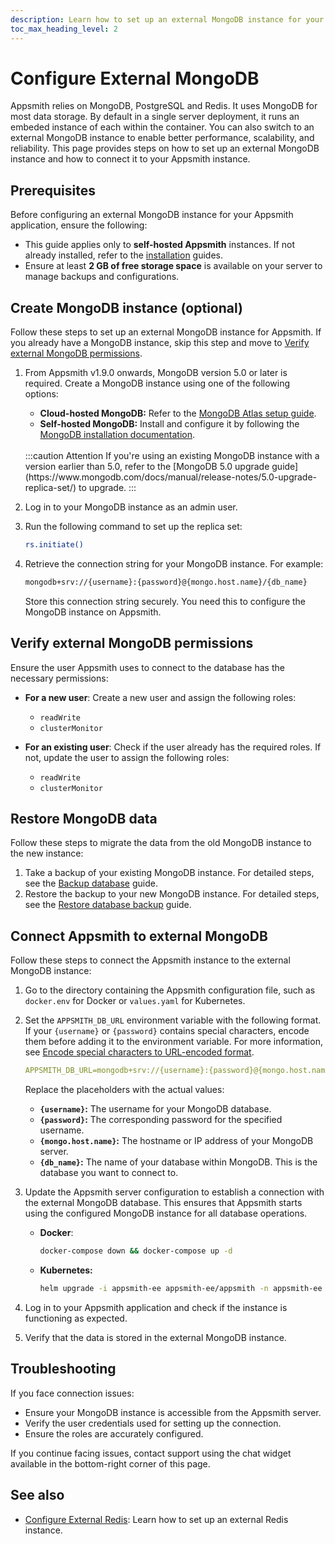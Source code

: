 ```yaml
---
description: Learn how to set up an external MongoDB instance for your Appsmith application to store application data.
toc_max_heading_level: 2
---
```


# Configure External MongoDB

Appsmith relies on MongoDB, PostgreSQL and Redis. It uses MongoDB for most data storage. By default in a single server deployment, it runs an embeded instance of each within the container. You can also switch to an external MongoDB instance to enable better performance, scalability, and reliability. This page provides steps on how to set up an external MongoDB instance and how to connect it to your Appsmith instance.

## Prerequisites

Before configuring an external MongoDB instance for your Appsmith application, ensure the following:

- This guide applies only to **self-hosted Appsmith** instances. If not already installed, refer to the [installation](/getting-started/setup/installation-guides) guides.
- Ensure at least **2 GB of free storage space** is available on your server to manage backups and configurations.

## Create MongoDB instance (optional)

Follow these steps to set up an external MongoDB instance for Appsmith. If you already have a MongoDB instance, skip this step and move to [Verify external MongoDB permissions](#verify-external-mongodb-permissions).

1. From Appsmith v1.9.0 onwards, MongoDB version 5.0 or later is required. Create a MongoDB instance using one of the following options:  
   - **Cloud-hosted MongoDB:** Refer to the [MongoDB Atlas setup guide](https://www.mongodb.com/cloud/atlas).  
   - **Self-hosted MongoDB:** Install and configure it by following the [MongoDB installation documentation](https://www.mongodb.com/docs/manual/installation/).  
    <br/>
    :::caution Attention
    If you're using an existing MongoDB instance with a version earlier than 5.0, refer to the [MongoDB 5.0 upgrade guide](https://www.mongodb.com/docs/manual/release-notes/5.0-upgrade-replica-set/) to upgrade.
    :::
    
2. Log in to your MongoDB instance as an admin user.

3. Run the following command to set up the replica set:

   ```bash
   rs.initiate()
   ```

4. Retrieve the connection string for your MongoDB instance. For example:

   ```bash
   mongodb+srv://{username}:{password}@{mongo.host.name}/{db_name}
   ```
   Store this connection string securely. You need this to configure the MongoDB instance on Appsmith.

## Verify external MongoDB permissions

Ensure the user Appsmith uses to connect to the database has the necessary permissions:

- **For a new user**: Create a new user and assign the following roles:  
  - `readWrite`  
  - `clusterMonitor`  

- **For an existing user**: Check if the user already has the required roles. If not, update the user to assign the following roles:  
  - `readWrite`  
  - `clusterMonitor`  

## Restore MongoDB data

Follow these steps to migrate the data from the old MongoDB instance to the new instance:

1. Take a backup of your existing MongoDB instance. For detailed steps, see the [Backup database](/getting-started/setup/instance-management/backup-and-restore/backup-database) guide.
2. Restore the backup to your new MongoDB instance. For detailed steps, see the [Restore database backup](/getting-started/setup/instance-management/backup-and-restore/restore-database) guide.

## Connect Appsmith to external MongoDB

Follow these steps to connect the Appsmith instance to the external MongoDB instance:

1. Go to the directory containing the Appsmith configuration file, such as `docker.env` for Docker or `values.yaml` for Kubernetes.

2. Set the `APPSMITH_DB_URL` environment variable with the following format. If your `{username}` or `{password}` contains special characters, encode them before adding it to the environment variable. For more information, see [Encode special characters to URL-encoded format](https://www.urlencoder.org/).

    ```yaml
    APPSMITH_DB_URL=mongodb+srv://{username}:{password}@{mongo.host.name}/{db_name}
    ```

    Replace the placeholders with the actual values:  
      - **`{username}`:** The username for your MongoDB database.  
      - **`{password}`:** The corresponding password for the specified username.  
      - **`{mongo.host.name}`:** The hostname or IP address of your MongoDB server. 
      - **`{db_name}`:** The name of your database within MongoDB. This is the database you want to connect to.  

3. Update the Appsmith server configuration to establish a connection with the external MongoDB database. This ensures that Appsmith starts using the configured MongoDB instance for all database operations.

   - **Docker**:

     ```bash
     docker-compose down && docker-compose up -d
     ```

   - **Kubernetes:**

     ```bash
     helm upgrade -i appsmith-ee appsmith-ee/appsmith -n appsmith-ee -f values.yaml
     ```

4. Log in to your Appsmith application and check if the instance is functioning as expected.

5. Verify that the data is stored in the external MongoDB instance.

## Troubleshooting

If you face connection issues:
- Ensure your MongoDB instance is accessible from the Appsmith server.
- Verify the user credentials used for setting up the connection.
- Ensure the roles are accurately configured.

If you continue facing issues, contact support using the chat widget available in the bottom-right corner of this page.

## See also

- [Configure External Redis](/getting-started/setup/instance-configuration/external-redis): Learn how to set up an external Redis instance.